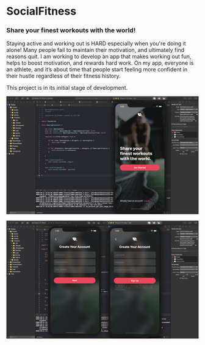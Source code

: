 # SocialFitness
### Share your finest workouts with the world! 

Staying active and working out is HARD especially when you're doing it alone! Many people fail to maintain their motivation, and ultimately find reasons quit. I am working to develop an app that makes working out fun, helps to boost motivation, and rewards hard work. On my app, everyone is an athlete, and it’s about time that people start feeling more confident in their hustle regardless of their fitness history.

This project is in its initial stage of development.

![image](https://github.com/KrisJackson/SocialFitness/blob/main/Fitness/Screenshots/Opening.jpg)

![image](https://github.com/KrisJackson/SocialFitness/blob/main/Fitness/Screenshots/SignUp.jpg)
